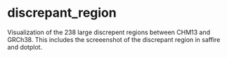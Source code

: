# discrepant_region
Visualization of the 238 large discrepent regions between CHM13 and GRCh38.
This includes the screeenshot of the discrepant region in saffire and dotplot.
